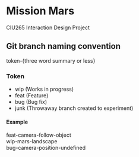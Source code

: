 # Mission Mars
CIU265 Interaction Design Project

## Git branch naming convention
token-{three word summary or less}

### Token
- wip (Works in progress)
- feat (Feature)
- bug (Bug fix)
- junk (Throwaway branch created to experiment)

#### Example
feat-camera-follow-object<br />
wip-mars-landscape<br />
bug-camera-position-undefined<br />
